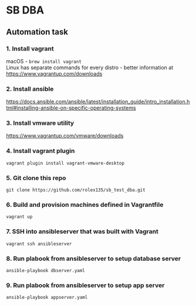 # SB DBA
## Automation task

### 1. Install vagrant
macOS - ```brew install vagrant``` <br />
Linux has separate commands for every distro - better information at https://www.vagrantup.com/downloads

### 2. Install ansible
https://docs.ansible.com/ansible/latest/installation_guide/intro_installation.html#installing-ansible-on-specific-operating-systems

### 3. Install vmware utility
https://www.vagrantup.com/vmware/downloads

### 4. Install vagrant plugin
```vagrant plugin install vagrant-vmware-desktop```

### 5. Git clone this repo
```git clone https://github.com/rolex135/sb_test_dba.git```

### 6. Build and provision machines defined in Vagrantfile
```vagrant up```

### 7. SSH into ansibleserver that was built with Vagrant
```vagrant ssh ansibleserver```

### 8. Run plabook from ansibleserver to setup database server
```ansible-playbook dbserver.yaml```

### 9. Run plabook from ansibleserver to setup app server
```ansible-playbook appserver.yaml```